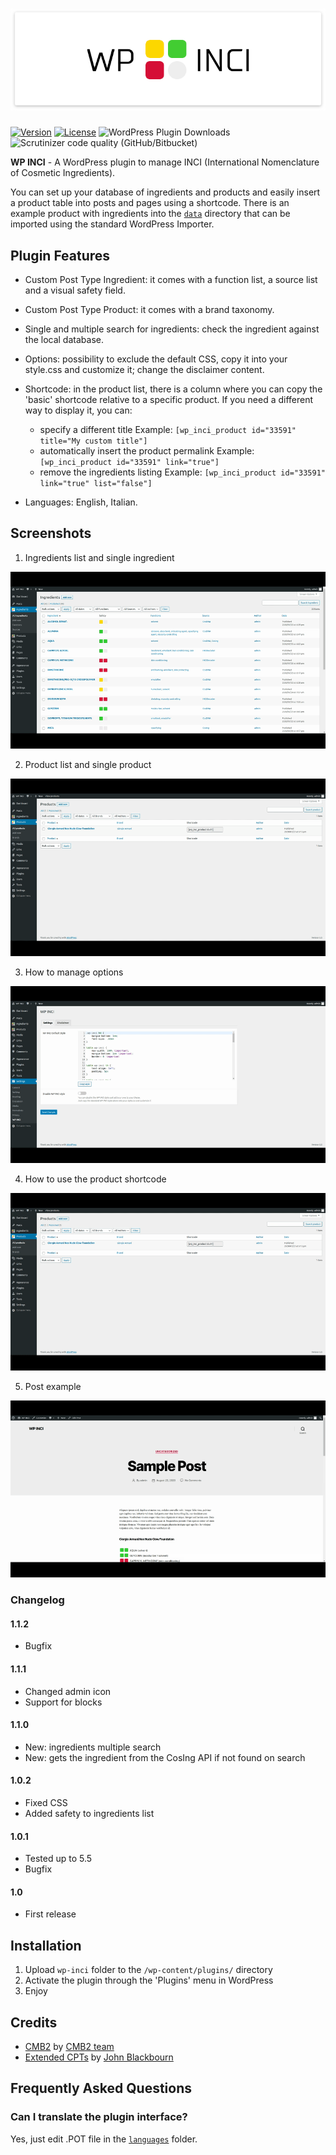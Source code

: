 # ![WP INCI](https://github.com/xlthlx/wp-inci/blob/master/img/banner.png "WordPress Plugin")

[![Version](https://img.shields.io/badge/version-1.2-blueviolet)](https://plugintests.com/plugins/wporg/wp-inci/latest) [![License](https://img.shields.io/badge/license-GPL_v3%2B-blueviolet)](https://github.com/xlthlx/wp-inci/blob/master/LICENSE)
![WordPress Plugin Downloads](https://img.shields.io/wordpress/plugin/dt/wp-inci?color=blueviolet)  ![Scrutinizer code quality (GitHub/Bitbucket)](https://img.shields.io/scrutinizer/quality/g/xlthlx/wp-inci/master) 

**WP INCI** - A WordPress plugin to manage INCI (International Nomenclature of Cosmetic Ingredients).

You can set up your database of ingredients and products and easily insert a product table into posts and pages using a shortcode.
There is an example product with ingredients into the [`data`](https://github.com/xlthlx/wp-inci/tree/master/data) directory that can be imported using the standard WordPress Importer.

## Plugin Features

* Custom Post Type Ingredient: it comes with a function list, a source list and a visual safety field.
* Custom Post Type Product: it comes with a brand taxonomy.
* Single and multiple search for ingredients: check the ingredient against the local database.
* Options: possibility to exclude the default CSS, copy it into your style.css and customize it; change the disclaimer content.
* Shortcode: in the product list, there is a column where you can copy the 'basic' shortcode relative to a specific product.
If you need a different way to display it, you can:

    * specify a different title
    Example: `[wp_inci_product id="33591" title="My custom title"]`
    * automatically insert the product permalink
    Example: `[wp_inci_product id="33591" link="true"]`
    * remove the ingredients listing
    Example: `[wp_inci_product id="33591" link="true" list="false"]`

* Languages: English, Italian.

## Screenshots

1. Ingredients list and single ingredient

![Ingredients list and single ingredient](https://github.com/xlthlx/wp-inci/blob/master/img/screenshot-1.gif)

2. Product list and single product

![Product list and single product](https://github.com/xlthlx/wp-inci/blob/master/img/screenshot-2.gif)

3. How to manage options

![How to manage options](https://github.com/xlthlx/wp-inci/blob/master/img/screenshot-3.gif)

4. How to use the product shortcode

![How to use the product shortcode](https://github.com/xlthlx/wp-inci/blob/master/img/screenshot-4.gif)

5. Post example

![Post example](https://github.com/xlthlx/wp-inci/blob/master/img/screenshot-5.gif)

### Changelog

#### 1.1.2
* Bugfix

#### 1.1.1
* Changed admin icon
* Support for blocks

#### 1.1.0
* New: ingredients multiple search
* New: gets the ingredient from the CosIng API if not found on search

#### 1.0.2
* Fixed CSS
* Added safety to ingredients list

#### 1.0.1
* Tested up to 5.5
* Bugfix

#### 1.0
* First release

## Installation

1. Upload `wp-inci` folder to the `/wp-content/plugins/` directory
2. Activate the plugin through the 'Plugins' menu in WordPress
4. Enjoy

## Credits
* [CMB2](https://en-gb.wordpress.org/plugins/cmb2/) by [CMB2 team](https://cmb2.io/)
* [Extended CPTs](https://github.com/johnbillion/extended-cpts) by [John Blackbourn](https://johnblackbourn.com/)

## Frequently Asked Questions

### Can I translate the plugin interface?
Yes, just edit .POT file in the [`languages`](https://github.com/xlthlx/wp-inci/tree/master/languages) folder.
